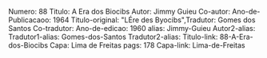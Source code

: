 Numero: 88
Titulo: A Era dos Biocibs
Autor: Jimmy Guieu
Co-autor: 
Ano-de-Publicacaoo: 1964
Titulo-original: "LÉre des Byocibs",Tradutor: Gomes dos Santos
Co-tradutor: 
Ano-de-edicao: 1960
alias: Jimmy-Guieu
Autor2-alias: 
Tradutor1-alias: Gomes-dos-Santos
Tradutor2-alias: 
Titulo-link: 88-A-Era-dos-Biocibs
Capa: Lima de Freitas
pags: 178
Capa-link: Lima-de-Freitas